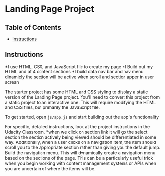 # Landing Page Project

## Table of Contents



* [Instructions](#instructions)

## Instructions
*I use HTML, CSS, and JavaScript  file to create my page
*I Build out my  HTML and at 4 content sections
*I build data nav bar and nav menu dinamicly
 the section will be active when scroll and section apper in user screan


The starter project has some HTML and CSS styling to display a static version of the Landing Page project. You'll need to convert this project from a static project to an interactive one. This will require modifying the HTML and CSS files, but primarily the JavaScript file.

To get started, open `js/app.js` and start building out the app's functionality

For specific, detailed instructions, look at the project instructions in the Udacity Classroom.
*when we click on section link it will go the select section
the section actively being viewed should be differentiated in some way. Additionally, when a user clicks on a navigation item, the item should scroll you to the appropriate section rather than giving you the default jump.
Build the navigation menu. This will dynamically create a navigation menu based on the sections of the page. This can be a particularly useful trick when you begin working with content management systems or APIs when you are uncertain of where the items will be.
